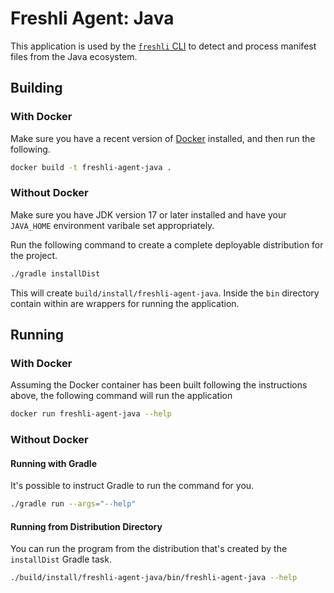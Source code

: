 # Freshli Agent: Java

This application is used by the [`freshli` CLI](https://github.com/corgibytes/freshli-cli) to detect and process manifest files from the Java ecosystem.

## Building

### With Docker

Make sure you have a recent version of [Docker](https://docker.com) installed, and then run the following.

```bash
docker build -t freshli-agent-java . 
```

### Without Docker

Make sure you have JDK version 17 or later installed and have your `JAVA_HOME` environment varibale set appropriately.

Run the following command to create a complete deployable distribution for the project.

```bash
./gradle installDist
```

This will create `build/install/freshli-agent-java`. Inside the `bin` directory contain within are wrappers for running the application.

## Running

### With Docker

Assuming the Docker container has been built following the instructions above, the following command will run the application

```bash
docker run freshli-agent-java --help
```

### Without Docker

#### Running with Gradle

It's possible to instruct Gradle to run the command for you.

```bash
./gradle run --args="--help"
```

#### Running from Distribution Directory

You can run the program from the distribution that's created by the `installDist` Gradle task.

```bash
./build/install/freshli-agent-java/bin/freshli-agent-java --help
```

